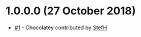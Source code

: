 # 1.0.0.0 (27 October 2018)
- [#1](https://github.com/StefH/GitHubReleaseNotes/pull/1) - Chocolatey contributed by [StefH](https://github.com/StefH)
